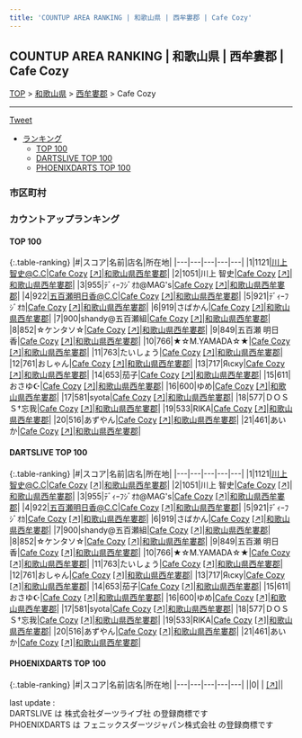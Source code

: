 ```yaml
---
title: 'COUNTUP AREA RANKING | 和歌山県 | 西牟婁郡 | Cafe Cozy'
---
```

## COUNTUP AREA RANKING | 和歌山県 | 西牟婁郡 | Cafe Cozy

[TOP](/darts/rank/) > [和歌山県](/darts/rank/和歌山県/) > [西牟婁郡](/darts/rank/和歌山県/西牟婁郡/) > Cafe Cozy

___

<a href="https://twitter.com/share?ref_src=twsrc%5Etfw" data-text="COUNTUP AREA RANKING | 和歌山県西牟婁郡Cafe Cozy" class="twitter-share-button" data-hashtags="DARTSLIVE,PHOENIXDARTS,darts,ダーツ" data-show-count="false">Tweet</a>

* [ランキング](#カウントアップランキング)
    * [TOP 100](#top-100)
    * [DARTSLIVE TOP 100](#dartslive-top-100)
    * [PHOENIXDARTS TOP 100](#phoenixdarts-top-100)

### 市区町村

<ul>

</ul>

### カウントアップランキング

#### TOP 100



{:.table-ranking}
|#|スコア|名前|店名|所在地|
|---|---|---|---|---|
|1|1121|<span class="rank-name-dl">川上智史@C.C</span>|<a href="/darts/rank/shops/6cee1d555235cf390d9b047a20a7ba1e.html">Cafe Cozy</a> <a href="https://search.dartslive.com/jp/shop/6cee1d555235cf390d9b047a20a7ba1e">[↗]</a>|<a href="/darts/rank/和歌山県/西牟婁郡">和歌山県西牟婁郡</a>|
|2|1051|<span class="rank-name-dl">川上 智史</span>|<a href="/darts/rank/shops/6cee1d555235cf390d9b047a20a7ba1e.html">Cafe Cozy</a> <a href="https://search.dartslive.com/jp/shop/6cee1d555235cf390d9b047a20a7ba1e">[↗]</a>|<a href="/darts/rank/和歌山県/西牟婁郡">和歌山県西牟婁郡</a>|
|3|955|<span class="rank-name-dl">ﾃﾞｨｰﾌｼﾞｵｶ@MAG&#x27;s</span>|<a href="/darts/rank/shops/6cee1d555235cf390d9b047a20a7ba1e.html">Cafe Cozy</a> <a href="https://search.dartslive.com/jp/shop/6cee1d555235cf390d9b047a20a7ba1e">[↗]</a>|<a href="/darts/rank/和歌山県/西牟婁郡">和歌山県西牟婁郡</a>|
|4|922|<span class="rank-name-dl">五百瀬明日香@C.C</span>|<a href="/darts/rank/shops/6cee1d555235cf390d9b047a20a7ba1e.html">Cafe Cozy</a> <a href="https://search.dartslive.com/jp/shop/6cee1d555235cf390d9b047a20a7ba1e">[↗]</a>|<a href="/darts/rank/和歌山県/西牟婁郡">和歌山県西牟婁郡</a>|
|5|921|<span class="rank-name-dl">ﾃﾞｨｰﾌｼﾞｵｶ</span>|<a href="/darts/rank/shops/6cee1d555235cf390d9b047a20a7ba1e.html">Cafe Cozy</a> <a href="https://search.dartslive.com/jp/shop/6cee1d555235cf390d9b047a20a7ba1e">[↗]</a>|<a href="/darts/rank/和歌山県/西牟婁郡">和歌山県西牟婁郡</a>|
|6|919|<span class="rank-name-dl">さばかん</span>|<a href="/darts/rank/shops/6cee1d555235cf390d9b047a20a7ba1e.html">Cafe Cozy</a> <a href="https://search.dartslive.com/jp/shop/6cee1d555235cf390d9b047a20a7ba1e">[↗]</a>|<a href="/darts/rank/和歌山県/西牟婁郡">和歌山県西牟婁郡</a>|
|7|900|<span class="rank-name-dl">shandy@五百瀬組</span>|<a href="/darts/rank/shops/6cee1d555235cf390d9b047a20a7ba1e.html">Cafe Cozy</a> <a href="https://search.dartslive.com/jp/shop/6cee1d555235cf390d9b047a20a7ba1e">[↗]</a>|<a href="/darts/rank/和歌山県/西牟婁郡">和歌山県西牟婁郡</a>|
|8|852|<span class="rank-name-dl">☆ケンタソ☆</span>|<a href="/darts/rank/shops/6cee1d555235cf390d9b047a20a7ba1e.html">Cafe Cozy</a> <a href="https://search.dartslive.com/jp/shop/6cee1d555235cf390d9b047a20a7ba1e">[↗]</a>|<a href="/darts/rank/和歌山県/西牟婁郡">和歌山県西牟婁郡</a>|
|9|849|<span class="rank-name-dl">五百瀬 明日香</span>|<a href="/darts/rank/shops/6cee1d555235cf390d9b047a20a7ba1e.html">Cafe Cozy</a> <a href="https://search.dartslive.com/jp/shop/6cee1d555235cf390d9b047a20a7ba1e">[↗]</a>|<a href="/darts/rank/和歌山県/西牟婁郡">和歌山県西牟婁郡</a>|
|10|766|<span class="rank-name-dl">★☆M.YAMADA☆★</span>|<a href="/darts/rank/shops/6cee1d555235cf390d9b047a20a7ba1e.html">Cafe Cozy</a> <a href="https://search.dartslive.com/jp/shop/6cee1d555235cf390d9b047a20a7ba1e">[↗]</a>|<a href="/darts/rank/和歌山県/西牟婁郡">和歌山県西牟婁郡</a>|
|11|763|<span class="rank-name-dl">たいしょう</span>|<a href="/darts/rank/shops/6cee1d555235cf390d9b047a20a7ba1e.html">Cafe Cozy</a> <a href="https://search.dartslive.com/jp/shop/6cee1d555235cf390d9b047a20a7ba1e">[↗]</a>|<a href="/darts/rank/和歌山県/西牟婁郡">和歌山県西牟婁郡</a>|
|12|761|<span class="rank-name-dl">おしゃん</span>|<a href="/darts/rank/shops/6cee1d555235cf390d9b047a20a7ba1e.html">Cafe Cozy</a> <a href="https://search.dartslive.com/jp/shop/6cee1d555235cf390d9b047a20a7ba1e">[↗]</a>|<a href="/darts/rank/和歌山県/西牟婁郡">和歌山県西牟婁郡</a>|
|13|717|<span class="rank-name-dl">Яιску</span>|<a href="/darts/rank/shops/6cee1d555235cf390d9b047a20a7ba1e.html">Cafe Cozy</a> <a href="https://search.dartslive.com/jp/shop/6cee1d555235cf390d9b047a20a7ba1e">[↗]</a>|<a href="/darts/rank/和歌山県/西牟婁郡">和歌山県西牟婁郡</a>|
|14|653|<span class="rank-name-dl">茄子</span>|<a href="/darts/rank/shops/6cee1d555235cf390d9b047a20a7ba1e.html">Cafe Cozy</a> <a href="https://search.dartslive.com/jp/shop/6cee1d555235cf390d9b047a20a7ba1e">[↗]</a>|<a href="/darts/rank/和歌山県/西牟婁郡">和歌山県西牟婁郡</a>|
|15|611|<span class="rank-name-dl">おさゆ☪︎</span>|<a href="/darts/rank/shops/6cee1d555235cf390d9b047a20a7ba1e.html">Cafe Cozy</a> <a href="https://search.dartslive.com/jp/shop/6cee1d555235cf390d9b047a20a7ba1e">[↗]</a>|<a href="/darts/rank/和歌山県/西牟婁郡">和歌山県西牟婁郡</a>|
|16|600|<span class="rank-name-dl">ゆめ</span>|<a href="/darts/rank/shops/6cee1d555235cf390d9b047a20a7ba1e.html">Cafe Cozy</a> <a href="https://search.dartslive.com/jp/shop/6cee1d555235cf390d9b047a20a7ba1e">[↗]</a>|<a href="/darts/rank/和歌山県/西牟婁郡">和歌山県西牟婁郡</a>|
|17|581|<span class="rank-name-dl">syota</span>|<a href="/darts/rank/shops/6cee1d555235cf390d9b047a20a7ba1e.html">Cafe Cozy</a> <a href="https://search.dartslive.com/jp/shop/6cee1d555235cf390d9b047a20a7ba1e">[↗]</a>|<a href="/darts/rank/和歌山県/西牟婁郡">和歌山県西牟婁郡</a>|
|18|577|<span class="rank-name-dl">ＤＯＳＳ†忘我</span>|<a href="/darts/rank/shops/6cee1d555235cf390d9b047a20a7ba1e.html">Cafe Cozy</a> <a href="https://search.dartslive.com/jp/shop/6cee1d555235cf390d9b047a20a7ba1e">[↗]</a>|<a href="/darts/rank/和歌山県/西牟婁郡">和歌山県西牟婁郡</a>|
|19|533|<span class="rank-name-dl">RIKA</span>|<a href="/darts/rank/shops/6cee1d555235cf390d9b047a20a7ba1e.html">Cafe Cozy</a> <a href="https://search.dartslive.com/jp/shop/6cee1d555235cf390d9b047a20a7ba1e">[↗]</a>|<a href="/darts/rank/和歌山県/西牟婁郡">和歌山県西牟婁郡</a>|
|20|516|<span class="rank-name-dl">あずやん</span>|<a href="/darts/rank/shops/6cee1d555235cf390d9b047a20a7ba1e.html">Cafe Cozy</a> <a href="https://search.dartslive.com/jp/shop/6cee1d555235cf390d9b047a20a7ba1e">[↗]</a>|<a href="/darts/rank/和歌山県/西牟婁郡">和歌山県西牟婁郡</a>|
|21|461|<span class="rank-name-dl">あいか</span>|<a href="/darts/rank/shops/6cee1d555235cf390d9b047a20a7ba1e.html">Cafe Cozy</a> <a href="https://search.dartslive.com/jp/shop/6cee1d555235cf390d9b047a20a7ba1e">[↗]</a>|<a href="/darts/rank/和歌山県/西牟婁郡">和歌山県西牟婁郡</a>|


#### DARTSLIVE TOP 100



{:.table-ranking}
|#|スコア|名前|店名|所在地|
|---|---|---|---|---|
|1|1121|<span class="rank-name-dl">川上智史@C.C</span>|<a href="/darts/rank/shops/6cee1d555235cf390d9b047a20a7ba1e.html">Cafe Cozy</a> <a href="https://search.dartslive.com/jp/shop/6cee1d555235cf390d9b047a20a7ba1e">[↗]</a>|<a href="/darts/rank/和歌山県/西牟婁郡">和歌山県西牟婁郡</a>|
|2|1051|<span class="rank-name-dl">川上 智史</span>|<a href="/darts/rank/shops/6cee1d555235cf390d9b047a20a7ba1e.html">Cafe Cozy</a> <a href="https://search.dartslive.com/jp/shop/6cee1d555235cf390d9b047a20a7ba1e">[↗]</a>|<a href="/darts/rank/和歌山県/西牟婁郡">和歌山県西牟婁郡</a>|
|3|955|<span class="rank-name-dl">ﾃﾞｨｰﾌｼﾞｵｶ@MAG&#x27;s</span>|<a href="/darts/rank/shops/6cee1d555235cf390d9b047a20a7ba1e.html">Cafe Cozy</a> <a href="https://search.dartslive.com/jp/shop/6cee1d555235cf390d9b047a20a7ba1e">[↗]</a>|<a href="/darts/rank/和歌山県/西牟婁郡">和歌山県西牟婁郡</a>|
|4|922|<span class="rank-name-dl">五百瀬明日香@C.C</span>|<a href="/darts/rank/shops/6cee1d555235cf390d9b047a20a7ba1e.html">Cafe Cozy</a> <a href="https://search.dartslive.com/jp/shop/6cee1d555235cf390d9b047a20a7ba1e">[↗]</a>|<a href="/darts/rank/和歌山県/西牟婁郡">和歌山県西牟婁郡</a>|
|5|921|<span class="rank-name-dl">ﾃﾞｨｰﾌｼﾞｵｶ</span>|<a href="/darts/rank/shops/6cee1d555235cf390d9b047a20a7ba1e.html">Cafe Cozy</a> <a href="https://search.dartslive.com/jp/shop/6cee1d555235cf390d9b047a20a7ba1e">[↗]</a>|<a href="/darts/rank/和歌山県/西牟婁郡">和歌山県西牟婁郡</a>|
|6|919|<span class="rank-name-dl">さばかん</span>|<a href="/darts/rank/shops/6cee1d555235cf390d9b047a20a7ba1e.html">Cafe Cozy</a> <a href="https://search.dartslive.com/jp/shop/6cee1d555235cf390d9b047a20a7ba1e">[↗]</a>|<a href="/darts/rank/和歌山県/西牟婁郡">和歌山県西牟婁郡</a>|
|7|900|<span class="rank-name-dl">shandy@五百瀬組</span>|<a href="/darts/rank/shops/6cee1d555235cf390d9b047a20a7ba1e.html">Cafe Cozy</a> <a href="https://search.dartslive.com/jp/shop/6cee1d555235cf390d9b047a20a7ba1e">[↗]</a>|<a href="/darts/rank/和歌山県/西牟婁郡">和歌山県西牟婁郡</a>|
|8|852|<span class="rank-name-dl">☆ケンタソ☆</span>|<a href="/darts/rank/shops/6cee1d555235cf390d9b047a20a7ba1e.html">Cafe Cozy</a> <a href="https://search.dartslive.com/jp/shop/6cee1d555235cf390d9b047a20a7ba1e">[↗]</a>|<a href="/darts/rank/和歌山県/西牟婁郡">和歌山県西牟婁郡</a>|
|9|849|<span class="rank-name-dl">五百瀬 明日香</span>|<a href="/darts/rank/shops/6cee1d555235cf390d9b047a20a7ba1e.html">Cafe Cozy</a> <a href="https://search.dartslive.com/jp/shop/6cee1d555235cf390d9b047a20a7ba1e">[↗]</a>|<a href="/darts/rank/和歌山県/西牟婁郡">和歌山県西牟婁郡</a>|
|10|766|<span class="rank-name-dl">★☆M.YAMADA☆★</span>|<a href="/darts/rank/shops/6cee1d555235cf390d9b047a20a7ba1e.html">Cafe Cozy</a> <a href="https://search.dartslive.com/jp/shop/6cee1d555235cf390d9b047a20a7ba1e">[↗]</a>|<a href="/darts/rank/和歌山県/西牟婁郡">和歌山県西牟婁郡</a>|
|11|763|<span class="rank-name-dl">たいしょう</span>|<a href="/darts/rank/shops/6cee1d555235cf390d9b047a20a7ba1e.html">Cafe Cozy</a> <a href="https://search.dartslive.com/jp/shop/6cee1d555235cf390d9b047a20a7ba1e">[↗]</a>|<a href="/darts/rank/和歌山県/西牟婁郡">和歌山県西牟婁郡</a>|
|12|761|<span class="rank-name-dl">おしゃん</span>|<a href="/darts/rank/shops/6cee1d555235cf390d9b047a20a7ba1e.html">Cafe Cozy</a> <a href="https://search.dartslive.com/jp/shop/6cee1d555235cf390d9b047a20a7ba1e">[↗]</a>|<a href="/darts/rank/和歌山県/西牟婁郡">和歌山県西牟婁郡</a>|
|13|717|<span class="rank-name-dl">Яιску</span>|<a href="/darts/rank/shops/6cee1d555235cf390d9b047a20a7ba1e.html">Cafe Cozy</a> <a href="https://search.dartslive.com/jp/shop/6cee1d555235cf390d9b047a20a7ba1e">[↗]</a>|<a href="/darts/rank/和歌山県/西牟婁郡">和歌山県西牟婁郡</a>|
|14|653|<span class="rank-name-dl">茄子</span>|<a href="/darts/rank/shops/6cee1d555235cf390d9b047a20a7ba1e.html">Cafe Cozy</a> <a href="https://search.dartslive.com/jp/shop/6cee1d555235cf390d9b047a20a7ba1e">[↗]</a>|<a href="/darts/rank/和歌山県/西牟婁郡">和歌山県西牟婁郡</a>|
|15|611|<span class="rank-name-dl">おさゆ☪︎</span>|<a href="/darts/rank/shops/6cee1d555235cf390d9b047a20a7ba1e.html">Cafe Cozy</a> <a href="https://search.dartslive.com/jp/shop/6cee1d555235cf390d9b047a20a7ba1e">[↗]</a>|<a href="/darts/rank/和歌山県/西牟婁郡">和歌山県西牟婁郡</a>|
|16|600|<span class="rank-name-dl">ゆめ</span>|<a href="/darts/rank/shops/6cee1d555235cf390d9b047a20a7ba1e.html">Cafe Cozy</a> <a href="https://search.dartslive.com/jp/shop/6cee1d555235cf390d9b047a20a7ba1e">[↗]</a>|<a href="/darts/rank/和歌山県/西牟婁郡">和歌山県西牟婁郡</a>|
|17|581|<span class="rank-name-dl">syota</span>|<a href="/darts/rank/shops/6cee1d555235cf390d9b047a20a7ba1e.html">Cafe Cozy</a> <a href="https://search.dartslive.com/jp/shop/6cee1d555235cf390d9b047a20a7ba1e">[↗]</a>|<a href="/darts/rank/和歌山県/西牟婁郡">和歌山県西牟婁郡</a>|
|18|577|<span class="rank-name-dl">ＤＯＳＳ†忘我</span>|<a href="/darts/rank/shops/6cee1d555235cf390d9b047a20a7ba1e.html">Cafe Cozy</a> <a href="https://search.dartslive.com/jp/shop/6cee1d555235cf390d9b047a20a7ba1e">[↗]</a>|<a href="/darts/rank/和歌山県/西牟婁郡">和歌山県西牟婁郡</a>|
|19|533|<span class="rank-name-dl">RIKA</span>|<a href="/darts/rank/shops/6cee1d555235cf390d9b047a20a7ba1e.html">Cafe Cozy</a> <a href="https://search.dartslive.com/jp/shop/6cee1d555235cf390d9b047a20a7ba1e">[↗]</a>|<a href="/darts/rank/和歌山県/西牟婁郡">和歌山県西牟婁郡</a>|
|20|516|<span class="rank-name-dl">あずやん</span>|<a href="/darts/rank/shops/6cee1d555235cf390d9b047a20a7ba1e.html">Cafe Cozy</a> <a href="https://search.dartslive.com/jp/shop/6cee1d555235cf390d9b047a20a7ba1e">[↗]</a>|<a href="/darts/rank/和歌山県/西牟婁郡">和歌山県西牟婁郡</a>|
|21|461|<span class="rank-name-dl">あいか</span>|<a href="/darts/rank/shops/6cee1d555235cf390d9b047a20a7ba1e.html">Cafe Cozy</a> <a href="https://search.dartslive.com/jp/shop/6cee1d555235cf390d9b047a20a7ba1e">[↗]</a>|<a href="/darts/rank/和歌山県/西牟婁郡">和歌山県西牟婁郡</a>|


#### PHOENIXDARTS TOP 100



{:.table-ranking}
|#|スコア|名前|店名|所在地|
|---|---|---|---|---|
||0|<span class="rank-name-dl"> </span>|<a href="/darts/rank/shops/.html"></a> <a href="">[↗]</a>|<a href="/darts/rank//"></a>|


<div class="footer border-top border-gray-light mt-5 pt-3 text-right text-gray">
    last update : <span style="font-weight: italic" id="foot_last_modified"></span><br />
    DARTSLIVE は 株式会社ダーツライブ社 の登録商標です<br />
    PHOENIXDARTS は フェニックスダーツジャパン株式会社 の登録商標です<br />
</div>

<script src="https://cdnjs.cloudflare.com/ajax/libs/jquery.tablesorter/2.31.3/js/jquery.tablesorter.min.js" integrity="sha512-qzgd5cYSZcosqpzpn7zF2ZId8f/8CHmFKZ8j7mU4OUXTNRd5g+ZHBPsgKEwoqxCtdQvExE5LprwwPAgoicguNg==" crossorigin="anonymous" referrerpolicy="no-referrer"></script>
<link rel="stylesheet" href="https://cdnjs.cloudflare.com/ajax/libs/jquery.tablesorter/2.31.3/css/theme.default.min.css" integrity="sha512-wghhOJkjQX0Lh3NSWvNKeZ0ZpNn+SPVXX1Qyc9OCaogADktxrBiBdKGDoqVUOyhStvMBmJQ8ZdMHiR3wuEq8+w==" crossorigin="anonymous" referrerpolicy="no-referrer" />
<script>
$(function() {
    $(".table-ranking").tablesorter({sortList:[[0, 0]]});
    $("#foot_last_modified").text(formatDate(new Date(document.lastModified), 'yyyy-MM-dd HH:mm:ss'));
});
</script>

<script async src="https://platform.twitter.com/widgets.js" charset="utf-8"></script>